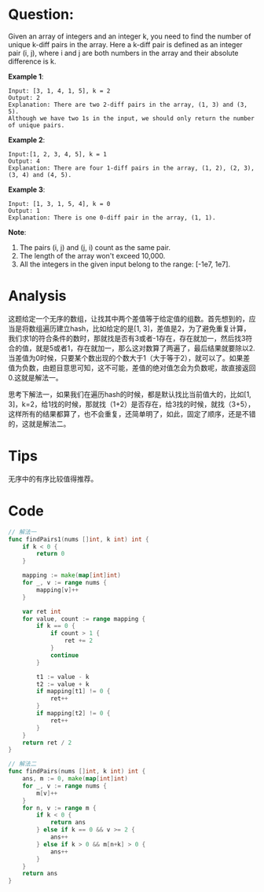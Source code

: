 # Question:

Given an array of integers and an integer k, you need to find the number of unique k-diff pairs in the array. Here a k-diff pair is defined as an integer pair (i, j), where i and j are both numbers in the array and their absolute difference is k.

**Example 1**:
```
Input: [3, 1, 4, 1, 5], k = 2
Output: 2
Explanation: There are two 2-diff pairs in the array, (1, 3) and (3, 5).
Although we have two 1s in the input, we should only return the number of unique pairs.
```

**Example 2**:
```
Input:[1, 2, 3, 4, 5], k = 1
Output: 4
Explanation: There are four 1-diff pairs in the array, (1, 2), (2, 3), (3, 4) and (4, 5).
```

**Example 3**:
```
Input: [1, 3, 1, 5, 4], k = 0
Output: 1
Explanation: There is one 0-diff pair in the array, (1, 1).
```

**Note**:
1. The pairs (i, j) and (j, i) count as the same pair.
1. The length of the array won't exceed 10,000.
1. All the integers in the given input belong to the range: [-1e7, 1e7].

# Analysis

这题给定一个无序的数组，让找其中两个差值等于给定值的组数。首先想到的，应当是将数组遍历建立hash，比如给定的是[1, 3]，差值是2，为了避免重复计算，我们求1的符合条件的数时，那就找是否有3或者-1存在，存在就加一，然后找3符合的值，就是5或者1，存在就加一，那么这对数算了两遍了，最后结果就要除以2.当差值为0时候，只要某个数出现的个数大于1（大于等于2），就可以了。如果差值为负数，由题目意思可知，这不可能，差值的绝对值怎会为负数呢，故直接返回0.这就是解法一。

思考下解法一，如果我们在遍历hash的时候，都是默认找比当前值大的，比如[1, 3]，k=2，给1找的时候，那就找（1+2）是否存在，给3找的时候，就找（3+5），这样所有的结果都算了，也不会重复，还简单明了，如此，固定了顺序，还是不错的，这就是解法二。

# Tips

无序中的有序比较值得推荐。

# Code
```go
// 解法一
func findPairs1(nums []int, k int) int {
	if k < 0 {
		return 0
	}

	mapping := make(map[int]int)
	for _, v := range nums {
		mapping[v]++
	}

	var ret int
	for value, count := range mapping {
		if k == 0 {
			if count > 1 {
				ret += 2
			}
			continue
		}

		t1 := value - k
		t2 := value + k
		if mapping[t1] != 0 {
			ret++
		}
		if mapping[t2] != 0 {
			ret++
		}
	}
	return ret / 2
}
```

```go
// 解法二
func findPairs(nums []int, k int) int {
	ans, m := 0, make(map[int]int)
	for _, v := range nums {
		m[v]++
	}
	for n, v := range m {
		if k < 0 {
			return ans
		} else if k == 0 && v >= 2 {
			ans++
		} else if k > 0 && m[n+k] > 0 {
			ans++
		}
	}
	return ans
}
```
